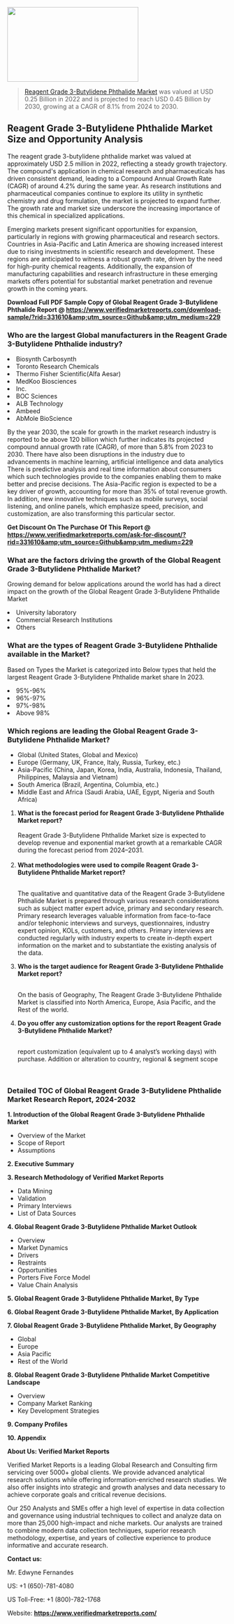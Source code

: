 <img src="https://ffe5etoiles.com/wp-content/uploads/2024/12/MST1-300x171.png" alt="" width="300" height="171" class="alignnone size-medium wp-image-20088" /><blockquote><p><p><a href="https://www.verifiedmarketreports.com/download-sample/?rid=331610&utm_source=Github&utm_medium=229" target="_blank">Reagent Grade 3-Butylidene Phthalide Market</a> was valued at USD 0.25 Billion in 2022 and is projected to reach USD 0.45 Billion by 2030, growing at a CAGR of 8.1% from 2024 to 2030.</p></blockquote><p><h2>Reagent Grade 3-Butylidene Phthalide Market Size and Opportunity Analysis</h2><p>The reagent grade 3-butylidene phthalide market was valued at approximately USD 2.5 million in 2022, reflecting a steady growth trajectory. The compound's application in chemical research and pharmaceuticals has driven consistent demand, leading to a Compound Annual Growth Rate (CAGR) of around 4.2% during the same year. As research institutions and pharmaceutical companies continue to explore its utility in synthetic chemistry and drug formulation, the market is projected to expand further. The growth rate and market size underscore the increasing importance of this chemical in specialized applications.</p><p>Emerging markets present significant opportunities for expansion, particularly in regions with growing pharmaceutical and research sectors. Countries in Asia-Pacific and Latin America are showing increased interest due to rising investments in scientific research and development. These regions are anticipated to witness a robust growth rate, driven by the need for high-purity chemical reagents. Additionally, the expansion of manufacturing capabilities and research infrastructure in these emerging markets offers potential for substantial market penetration and revenue growth in the coming years.</p></p><p class=""><strong>Download Full PDF Sample Copy of Global Reagent Grade 3-Butylidene Phthalide Report @ <a href="https://www.verifiedmarketreports.com/download-sample/?rid=331610&amp;utm_source=Github&amp;utm_medium=229" target="_blank">https://www.verifiedmarketreports.com/download-sample/?rid=331610&amp;utm_source=Github&amp;utm_medium=229</a></strong></p><h3 id="" class="">Who are the largest Global manufacturers in the Reagent Grade 3-Butylidene Phthalide industry?</h3><p><li>Biosynth Carbosynth</li><li> Toronto Research Chemicals</li><li> Thermo Fisher Scientific(Alfa Aesar)</li><li> MedKoo Biosciences</li><li> Inc.</li><li> BOC Sciences</li><li> ALB Technology</li><li> Ambeed</li><li> AbMole BioScience</li></p><div class=""><div class="" dir="" data-message-author-role="" data-message-id="" data-message-model-slug=""><div class=""><div class=""><div class=""><div class="" dir="" data-message-author-role="" data-message-id="" data-message-model-slug=""><div class=""><div class=""><p>By the year 2030, the scale for growth in the market research industry is reported to be above 120 billion which further indicates its projected compound annual growth rate (CAGR), of more than 5.8% from 2023 to 2030. There have also been disruptions in the industry due to advancements in machine learning, artificial intelligence and data analytics There is predictive analysis and real time information about consumers which such technologies provide to the companies enabling them to make better and precise decisions. The Asia-Pacific region is expected to be a key driver of growth, accounting for more than 35% of total revenue growth. In addition, new innovative techniques such as mobile surveys, social listening, and online panels, which emphasize speed, precision, and customization, are also transforming this particular sector.</p><p><strong>Get Discount On The Purchase Of This Report @&nbsp; <a href="https://www.verifiedmarketreports.com/ask-for-discount/?rid=331610&amp;utm_source=Github&amp;utm_medium=229" target="_blank">https://www.verifiedmarketreports.com/ask-for-discount/?rid=331610&amp;utm_source=Github&amp;utm_medium=229</a></strong></p></div></div></div></div></div></div></div></div><h3 id="" class="">What are the factors driving the growth of the Global Reagent Grade 3-Butylidene Phthalide Market?</h3><p id="" class="">Growing demand for below applications around the world has had a direct impact on the growth of the Global Reagent Grade 3-Butylidene Phthalide Market</p><p id="" class=""><li>University laboratory</li><li> Commercial Research Institutions</li><li> Others</li></p><h3 id="" class="">What are the types of Reagent Grade 3-Butylidene Phthalide available in the Market?</h3><p id="" class="">Based on Types the Market is categorized into Below types that held the largest Reagent Grade 3-Butylidene Phthalide market share In 2023.</p><p id="" class=""><li>95%-96%</li><li> 96%-97%</li><li> 97%-98%</li><li> Above 98%</li></p><h3 id="" class="">Which regions are leading the Global Reagent Grade 3-Butylidene Phthalide Market?</h3><ul><li>Global (United States, Global and Mexico)</li><li>Europe (Germany, UK, France, Italy, Russia, Turkey, etc.)</li><li>Asia-Pacific (China, Japan, Korea, India, Australia, Indonesia, Thailand, Philippines, Malaysia and Vietnam)</li><li>South America (Brazil, Argentina, Columbia, etc.)</li><li>Middle East and Africa (Saudi Arabia, UAE, Egypt, Nigeria and South Africa)</li></ul><p><ol><li><strong>What is the forecast period for Reagent Grade 3-Butylidene Phthalide Market report?<br /></strong><br /><span data-sheets-root="1" data-sheets-value="{&quot;1&quot;:2,&quot;2&quot;:&quot;XXXX size is expected to develop revenue and exponential market growth at a remarkable CAGR during the forecast period from 2024&ndash;2030.&quot;}" data-sheets-userformat="{&quot;2&quot;:12674,&quot;4&quot;:{&quot;1&quot;:2,&quot;2&quot;:16776960},&quot;10&quot;:2,&quot;11&quot;:0,&quot;15&quot;:&quot;Arial&quot;,&quot;16&quot;:12}">Reagent Grade 3-Butylidene Phthalide Market size is expected to develop revenue and exponential market growth at a remarkable CAGR during the forecast period from 2024&ndash;2031.</span><br /><br /></li><li><strong>What methodologies were used to compile Reagent Grade 3-Butylidene Phthalide Market report?<br /><br /></strong><p>The qualitative and quantitative data of the&nbsp;Reagent Grade 3-Butylidene Phthalide Market is prepared through various research considerations such as subject matter expert advice, primary and secondary research. Primary research leverages valuable information from face-to-face and/or telephonic interviews and surveys, questionnaires, industry expert opinion, KOLs, customers, and others. Primary interviews are conducted regularly with industry experts to create in-depth expert information on the market and to substantiate the existing analysis of the data.&nbsp;</p></li><li><strong>Who is the target audience for Reagent Grade 3-Butylidene Phthalide Market report?<br /><br /></strong><p>On the basis of Geography, The&nbsp;Reagent Grade 3-Butylidene Phthalide Market is classified into North America, Europe, Asia Pacific, and the Rest of the world.</p></li><li><strong>Do you offer any customization options for the report Reagent Grade 3-Butylidene Phthalide Market?<br /><br /></strong><p>report customization (equivalent up to 4 analyst&rsquo;s working days) with purchase. Addition or alteration to country, regional &amp; segment scope</p><p>&nbsp;</p></li></ol></p><h3 id="" class="">Detailed TOC of Global Reagent Grade 3-Butylidene Phthalide Market Research Report, 2024-2032</h3><p id="" class=""><strong>1. Introduction of the Global Reagent Grade 3-Butylidene Phthalide Market</strong></p><ul><li>Overview of the Market</li><li>Scope of Report</li><li>Assumptions</li></ul><p id="" class=""><strong>2. Executive Summary</strong></p><p id="" class=""><strong>3. Research Methodology of&nbsp;Verified Market Reports</strong></p><ul><li>Data Mining</li><li>Validation</li><li>Primary Interviews</li><li>List of Data Sources</li></ul><p id="" class=""><strong>4. Global Reagent Grade 3-Butylidene Phthalide Market Outlook</strong></p><ul><li>Overview</li><li>Market Dynamics</li><li>Drivers</li><li>Restraints</li><li>Opportunities</li><li>Porters Five Force Model</li><li>Value Chain Analysis</li></ul><p id="" class=""><strong>5. Global Reagent Grade 3-Butylidene Phthalide Market, By&nbsp;Type</strong></p><p id="" class=""><strong>6. Global Reagent Grade 3-Butylidene Phthalide Market, By Application</strong></p><p id="" class=""><strong>7. Global Reagent Grade 3-Butylidene Phthalide Market, By Geography</strong></p><ul><li>Global</li><li>Europe</li><li>Asia Pacific</li><li>Rest of the World</li></ul><p id="" class=""><strong>8. Global Reagent Grade 3-Butylidene Phthalide Market Competitive Landscape</strong></p><ul><li>Overview</li><li>Company Market Ranking</li><li>Key Development Strategies</li></ul><p id="" class=""><strong>9. Company Profiles</strong></p><p id="" class=""><strong>10. Appendix</strong></p><p id="" class=""><strong>About Us: Verified Market Reports</strong></p><p id="" class="">Verified Market Reports is a leading Global Research and Consulting firm servicing over 5000+ global clients. We provide advanced analytical research solutions while offering information-enriched research studies. We also offer insights into strategic and growth analyses and data necessary to achieve corporate goals and critical revenue decisions.</p><p id="" class="">Our 250 Analysts and SMEs offer a high level of expertise in data collection and governance using industrial techniques to collect and analyze data on more than 25,000 high-impact and niche markets. Our analysts are trained to combine modern data collection techniques, superior research methodology, expertise, and years of collective experience to produce informative and accurate research.</p><p id="" class=""><strong>Contact us:</strong></p><p id="" class="">Mr. Edwyne Fernandes</p><p id="" class="">US: +1 (650)-781-4080</p><p id="" class="">US Toll-Free: +1 (800)-782-1768</p><p id="" class="">Website: <a target="" data-test-app-aware-link=""><strong>https://www.verifiedmarketreports.com/</strong></a></p>
